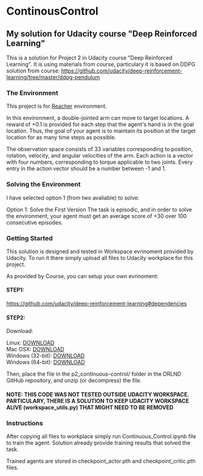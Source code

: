 # ContinousControl
## My solution for Udacity course "Deep Reinforced Learning"

This is a solution for Project 2 in Udacity course "Deep Reinforced Learning". It is using materials from course, particulary it is based on DDPG solution from course:
https://github.com/udacity/deep-reinforcement-learning/tree/master/ddpg-pendulum

### The Environment

This project is for  [Reacher](https://github.com/Unity-Technologies/ml-agents/blob/master/docs/Learning-Environment-Examples.md#reacher) environment.

In this environment, a double-jointed arm can move to target locations. A reward of +0.1 is provided for each step that the agent's hand is in the goal location. Thus, the goal of your agent is to maintain its position at the target location for as many time steps as possible.

The observation space consists of 33 variables corresponding to position, rotation, velocity, and angular velocities of the arm. Each action is a vector with four numbers, corresponding to torque applicable to two joints. Every entry in the action vector should be a number between -1 and 1.

### Solving the Environment

I have selected option 1 (from two avaliable) to solve:

Option 1: Solve the First Version
The task is episodic, and in order to solve the environment, your agent must get an average score of +30 over 100 consecutive episodes.


### Getting Started

This solution is designed and tested in Workspace evrinoment provided by Udacity. To run it there simply upload all files to Udacity workplace for this project.  

As provided by Course, you can setup your own evrinoment:
#### STEP1:
https://github.com/udacity/deep-reinforcement-learning#dependencies

#### STEP2: 
Download:  

Linux: [DOWNLOAD](https://s3-us-west-1.amazonaws.com/udacity-drlnd/P2/Reacher/one_agent/Reacher_Linux.zip)  
Mac OSX: [DOWNLOAD](https://s3-us-west-1.amazonaws.com/udacity-drlnd/P2/Reacher/one_agent/Reacher.app.zip)  
Windows (32-bit): [DOWNLOAD](https://s3-us-west-1.amazonaws.com/udacity-drlnd/P2/Reacher/one_agent/Reacher_Windows_x86.zip)  
Windows (64-bit): [DOWNLOAD](https://s3-us-west-1.amazonaws.com/udacity-drlnd/P2/Reacher/one_agent/Reacher_Windows_x86_64.zip)  

Then, place the file in the p2_continuous-control/ folder in the DRLND GitHub repository, and unzip (or decompress) the file.

#### NOTE: THIS CODE WAS NOT TESTED OUTSIDE UDACITY WORKSPACE. PARTICULARY, THERE IS A SOLUTION TO KEEP UDACITY WORKSPACE ALIVE (workspace_utils.py) THAT MIGHT NEED TO BE REMOVED

### Instructions

After copying all files to workplace simply run Continuous_Control.ipynb file to train the agent. Solution already provide training results that solved the task.  

Trained agents are stored in checkpoint_actor.pth and checkpoint_critic.pth files.

